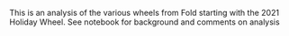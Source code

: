 This is an analysis of the various wheels from Fold starting with the 2021 Holiday Wheel. See notebook for background and comments on analysis
